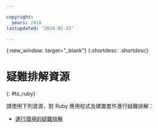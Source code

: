 ```yaml
---

copyright:
  years: 2018
lastupdated: "2018-02-22"

---
```


{:new_window: target="_blank"}
{:shortdesc: .shortdesc}

# 疑難排解資源
{: #ts_ruby}

請使用下列資源，對 Ruby 應用程式及建置套件進行疑難排解：

* [運行環境的疑難排解](../../troubleshoot/ts_runtimes.html#runtimes)
